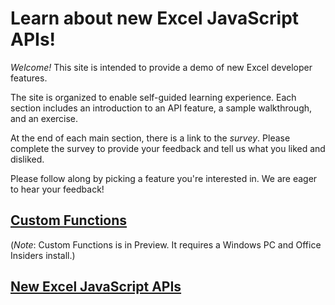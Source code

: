 # Learn about new Excel JavaScript APIs!

*Welcome!* This site is intended to provide a demo of new Excel developer features. 

The site is organized to enable self-guided learning experience. Each section includes an introduction to an API feature, a sample walkthrough, and an exercise.  

At the end of each main section, there is a link to the *survey*. Please complete the survey to provide your feedback and tell us what you liked and disliked. 

Please follow along by picking a feature you're interested in. We are eager to hear your feedback!

## [Custom Functions](custom-functions/index.md) 
(*Note*: Custom Functions is in Preview. It requires a Windows PC and Office Insiders install.)

## [New Excel JavaScript APIs](api/index.md)




